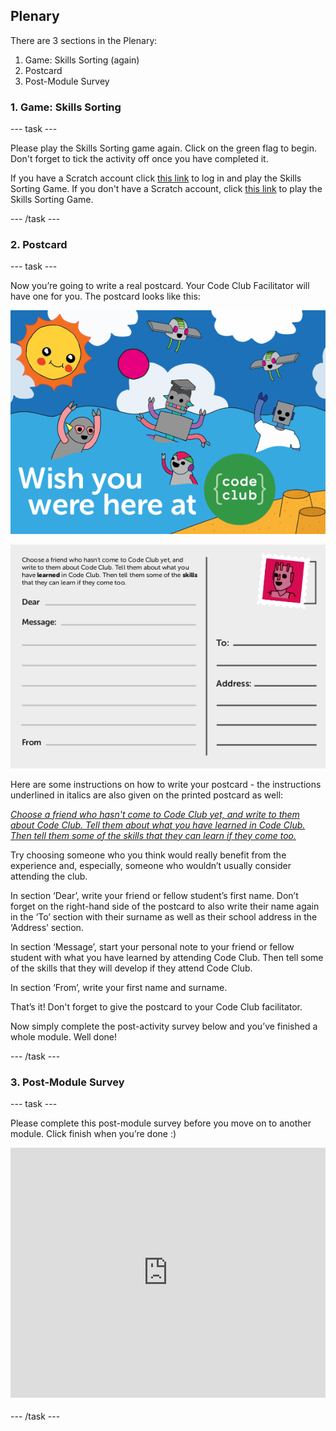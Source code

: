 ## Plenary

There are 3 sections in the Plenary:
1. Game: Skills Sorting (again)
2. Postcard
3. Post-Module Survey

### 1. Game: Skills Sorting

--- task ---

Please play the Skills Sorting game again. Click on the green flag to begin. Don't forget to tick the activity off once you have completed it.

If you have a Scratch account click [this link](https://scratch.mit.edu/projects/326271523) to log in and play the Skills Sorting Game. If you don't have a Scratch account, click [this link](https://scratch.mit.edu/projects/326271944) to play the Skills Sorting Game.

--- /task ---

### 2. Postcard

--- task ---

Now you’re going to write a real postcard. Your Code Club Facilitator will have one for you. The postcard looks like this:

![Postcard Front](images/Postcard.png)

![Postcard Back](images/Postcardback.png)

Here are some instructions on how to write your postcard - the instructions underlined in italics are also given on the printed postcard as well:

<i> <u> Choose a friend who hasn't come to Code Club yet, and write to them about Code Club. Tell them about what you have learned in Code Club. Then tell them some of the skills that they can learn if they come too.</u></i>

Try choosing someone who you think would really benefit from the experience and, especially, someone who wouldn’t usually consider attending the club.

In section ‘Dear’, write your friend or fellow student’s first name. Don’t forget on the right-hand side of the postcard to also write their name again in the ‘To’ section with their surname as well as their school address in the ‘Address’ section.

In section ‘Message’, start your personal note to your friend or fellow student with what you have learned by attending Code Club. Then tell some of the skills that they will develop if they attend Code Club.

In section ‘From’, write your first name and surname.

That’s it! Don't forget to give the postcard to your Code Club facilitator.

Now simply complete the post-activity survey below and you’ve finished a whole module. Well done!

--- /task ---

### 3. Post-Module Survey

--- task ---

Please complete this post-module survey before you move on to another module.
Click finish when you’re done :)

<iframe id="ss-embed-frame-734054" onload="window.scrollTo(0, document.getElementById('ss-embed-frame-734054').offsetTop);" src="https://www.smartsurvey.co.uk/s/HLWGD/" style="width:100%;height:400px;border:0px;padding-bottom:4px;" frameborder="0"><a href="https://www.smartsurvey.co.uk/s/HLWGD/">Please take our survey</a></iframe>


--- /task ---
